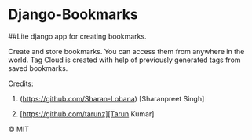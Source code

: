 # Django-Bookmarks
##Lite django app for creating bookmarks.


Create and store bookmarks. You can access them from anywhere in the world.
Tag Cloud is created with help of previously generated tags from saved bookmarks.

Credits:
1. (https://github.com/Sharan-Lobana) [Sharanpreet Singh]

2. [https://github.com/tarunz][Tarun Kumar]



© MIT
